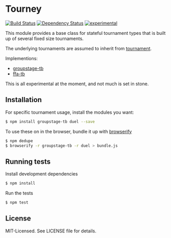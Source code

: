 # Tourney
[![Build Status](https://secure.travis-ci.org/clux/tourney.png)](http://travis-ci.org/clux/tourney)
[![Dependency Status](https://david-dm.org/clux/tourney.png)](https://david-dm.org/clux/tourney)
[![experimental](http://hughsk.github.io/stability-badges/dist/experimental.svg)](http://nodejs.org/api/documentation.html#documentation_stability_index)

This module provides a base class for stateful tournament types that is built up of several fixed size tournaments.

The underlying tournaments are assumed to inherit from [tournament](https://npmjs.org/package/tournament).

Implementions:

- [groupstage-tb](https://github.com/clux/groupstage-tb)
- [ffa-tb](https://github.com/clux/ffa-tb)

This is all experimental at the moment, and not much is set in stone.

## Installation
For specific tournament usage, install the modules you want:

```bash
$ npm install groupstage-tb duel --save
```

To use these on in the browser, bundle it up with [browserify](https://npmjs.org/package/browserify)

```bash
$ npm dedupe
$ browserify -r groupstage-tb -r duel > bundle.js
```

## Running tests
Install development dependencies

```bash
$ npm install
```

Run the tests

```bash
$ npm test
```

## License
MIT-Licensed. See LICENSE file for details.

